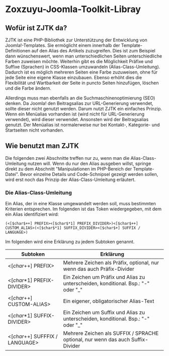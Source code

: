 # Zoxzuyu-Joomla-Toolkit-Libray
## Wofür ist ZJTK da?
ZJTK ist eine PHP-Bibliothek zur Unterstützung der Entwicklung von Joomla!-Templates. Sie ermöglicht einem innerhalb der Template-Definitionen auf den Alias des Artikels zuzugreifen. Dies ist zum Beispiel dann wünschenswert, wenn man unterschiedlichen Seiten unterschiedliche Farben zuweisen möchte. Weiterhin gibt es die Möglichkeit Präfixe und Suffixe (Sprachen) in CSS-Klassen umzuwandeln (Alias-Class-Umleitung). Dadurch ist es möglich mehreren Seiten eine Farbe zuzuweisen, ohne für jede Seite eine eigene Klasse einzubauen. Ebenso erhöht dies die Flexibilität und Wartbarkeit der Seite in puncto Seiten hinzufügen, löschen und die Farbe ändern.

Allerdings muss man ebenfalls an die Suchmaschinenoptimierung (SEO) denken. Da Joomla! den Beitragsalias zur URL-Generierung verwendet, sollte dieser nicht genutzt werden. Darum nutzt ZJTK ein einfaches Prinzip. Wenn ein Menüalias vorhanden ist (wird nicht für URL-Generierung verwendet), wird dieser verwendet. Ansonsten wird der Beitragsalias genutzt. Der Menüalias ist normalerweise nur bei Kontakt-, Kategorie- und Startseiten nicht vorhanden.
## Wie benutzt man ZJTK
Die folgenden zwei Abschnitte treffen nur zu, wenn man die Alias-Class-Umleitung nutzen will. Wenn du nur den Alias ausgeben willst, springe direkt zu dem Abschnitt "Manipulationen im PHP-Bereich der Template-Datei". Bevor einzelne Details und Code-Schnipsel gezeigt werden sollen, wird erst noch das Prinzip der Alias-Class-Umleitung erläutert.
### Die Alias-Class-Umleitung
Ein Alias, der in eine Klasse umgewandelt werden soll, muss bestimmten Kriterien entsprechen. Im folgenden ist das Token wiedergegeben, mit dem ein Alias identifiziert wird:
```
(<[$char$++] PREFIX><[$char$*1] PREFIX_DIVIDER>)<[$char$++] CUSTOM_ALIAS>(<[$char$*1] SUFFIX_DIVIDER><[$char$+] SUFFIX / LANGUAGE>)
```
Im folgenden wird eine Erklärung zu jedem Subtoken genannt.

Subtoken | Erklärung
------------- | -------------
<[$char$++] PREFIX> | Mehrere Zeichen als Präfix, optional, nur wenn das auch Präfix-Divider
<[$char$*1] PREFIX-DIVIDER> | Ein Zeichen um Präfix und Alias zu unterscheiden, konditional. Bsp.: "-" oder "_"
<[$char$++] CUSTOM-ALIAS> | Ein eigener, obligatorischer Alias-Text
<[$char$*1] SUFFIX-DIVIDER> | Ein Zeichen um Suffix und Alias zu unterscheiden, konditional. Bsp.: "-" oder "_"
<[$char$++] SUFFFIX / LANGUAGE> | Mehrere Zeichen als SUFFIX / SPRACHE optional, nur wenn das auch Suffix-Divider
